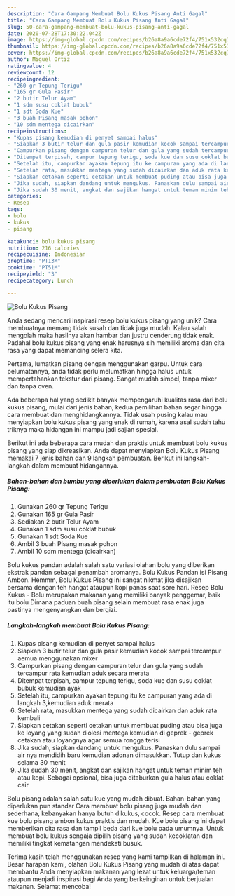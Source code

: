 ```yaml
---
description: "Cara Gampang Membuat Bolu Kukus Pisang Anti Gagal"
title: "Cara Gampang Membuat Bolu Kukus Pisang Anti Gagal"
slug: 50-cara-gampang-membuat-bolu-kukus-pisang-anti-gagal
date: 2020-07-28T17:30:22.042Z
image: https://img-global.cpcdn.com/recipes/b26a8a9a6cde72f4/751x532cq70/bolu-kukus-pisang-foto-resep-utama.jpg
thumbnail: https://img-global.cpcdn.com/recipes/b26a8a9a6cde72f4/751x532cq70/bolu-kukus-pisang-foto-resep-utama.jpg
cover: https://img-global.cpcdn.com/recipes/b26a8a9a6cde72f4/751x532cq70/bolu-kukus-pisang-foto-resep-utama.jpg
author: Miguel Ortiz
ratingvalue: 4
reviewcount: 12
recipeingredient:
- "260 gr Tepung Terigu"
- "165 gr Gula Pasir"
- "2 butir Telur Ayam"
- "1 sdm susu coklat bubuk"
- "1 sdt Soda Kue"
- "3 buah Pisang masak pohon"
- "10 sdm mentega dicairkan"
recipeinstructions:
- "Kupas pisang kemudian di penyet sampai halus"
- "Siapkan 3 butir telur dan gula pasir kemudian kocok sampai tercampur aemua menggunakan mixer"
- "Campurkan pisang dengan campuran telur dan gula yang sudah tercampur rata kemudian aduk secara merata"
- "Ditempat terpisah, campur tepung terigu, soda kue dan susu coklat bubuk kemudian ayak"
- "Setelah itu, campurkan ayakan tepung itu ke campuran yang ada di langkah 3,kemudian aduk merata"
- "Setelah rata, masukkan mentega yang sudah dicairkan dan aduk rata kembali"
- "Siapkan cetakan seperti cetakan untuk membuat puding atau bisa juga ke loyang yang sudah diolesi mentega kemudian di geprek - geprek cetakan atau loyangnya agar semua rongga terisi"
- "Jika sudah, siapkan dandang untuk mengukus. Panaskan dulu sampai air nya mendidih baru kemudian adonan dimasukkan. Tutup dan kukus selama 30 menit"
- "Jika sudah 30 menit, angkat dan sajikan hangat untuk teman minim teh atau kopi. Sebagai opsional, bisa juga ditaburkan gula halus atau coklat cair"
categories:
- Resep
tags:
- bolu
- kukus
- pisang

katakunci: bolu kukus pisang 
nutrition: 216 calories
recipecuisine: Indonesian
preptime: "PT13M"
cooktime: "PT51M"
recipeyield: "3"
recipecategory: Lunch

---
```



![Bolu Kukus Pisang](https://img-global.cpcdn.com/recipes/b26a8a9a6cde72f4/751x532cq70/bolu-kukus-pisang-foto-resep-utama.jpg)

Anda sedang mencari inspirasi resep bolu kukus pisang yang unik? Cara membuatnya memang tidak susah dan tidak juga mudah. Kalau salah mengolah maka hasilnya akan hambar dan justru cenderung tidak enak. Padahal bolu kukus pisang yang enak harusnya sih memiliki aroma dan cita rasa yang dapat memancing selera kita.

Pertama, lumatkan pisang dengan menggunakan garpu. Untuk cara pelumatannya, anda tidak perlu melumatkan hingga halus untuk mempertahankan tekstur dari pisang. Sangat mudah simpel, tanpa mixer dan tanpa oven.

Ada beberapa hal yang sedikit banyak mempengaruhi kualitas rasa dari bolu kukus pisang, mulai dari jenis bahan, kedua pemilihan bahan segar hingga cara membuat dan menghidangkannya. Tidak usah pusing kalau mau menyiapkan bolu kukus pisang yang enak di rumah, karena asal sudah tahu triknya maka hidangan ini mampu jadi sajian spesial.


Berikut ini ada beberapa cara mudah dan praktis untuk membuat bolu kukus pisang yang siap dikreasikan. Anda dapat menyiapkan Bolu Kukus Pisang memakai 7 jenis bahan dan 9 langkah pembuatan. Berikut ini langkah-langkah dalam membuat hidangannya.

<!--inarticleads1-->

##### Bahan-bahan dan bumbu yang diperlukan dalam pembuatan Bolu Kukus Pisang:

1. Gunakan 260 gr Tepung Terigu
1. Gunakan 165 gr Gula Pasir
1. Sediakan 2 butir Telur Ayam
1. Gunakan 1 sdm susu coklat bubuk
1. Gunakan 1 sdt Soda Kue
1. Ambil 3 buah Pisang masak pohon
1. Ambil 10 sdm mentega (dicairkan)


Bolu kukus pandan adalah salah satu variasi olahan bolu yang diberikan ekstrak pandan sebagai penambah aromanya. Bolu Kukus Pandan isi Pisang Ambon. Hemmm, Bolu Kukus Pisang ini sangat nikmat jika disajikan bersama dengan teh hangat ataupun kopi panas saat sore hari. Resep Bolu Kukus - Bolu merupakan makanan yang memiliki banyak penggemar, baik itu bolu Dimana paduan buah pisang selain membuat rasa enak juga pastinya mengenyangkan dan bergizi. 

<!--inarticleads2-->

##### Langkah-langkah membuat Bolu Kukus Pisang:

1. Kupas pisang kemudian di penyet sampai halus
1. Siapkan 3 butir telur dan gula pasir kemudian kocok sampai tercampur aemua menggunakan mixer
1. Campurkan pisang dengan campuran telur dan gula yang sudah tercampur rata kemudian aduk secara merata
1. Ditempat terpisah, campur tepung terigu, soda kue dan susu coklat bubuk kemudian ayak
1. Setelah itu, campurkan ayakan tepung itu ke campuran yang ada di langkah 3,kemudian aduk merata
1. Setelah rata, masukkan mentega yang sudah dicairkan dan aduk rata kembali
1. Siapkan cetakan seperti cetakan untuk membuat puding atau bisa juga ke loyang yang sudah diolesi mentega kemudian di geprek - geprek cetakan atau loyangnya agar semua rongga terisi
1. Jika sudah, siapkan dandang untuk mengukus. Panaskan dulu sampai air nya mendidih baru kemudian adonan dimasukkan. Tutup dan kukus selama 30 menit
1. Jika sudah 30 menit, angkat dan sajikan hangat untuk teman minim teh atau kopi. Sebagai opsional, bisa juga ditaburkan gula halus atau coklat cair


Bolu pisang adalah salah satu kue yang mudah dibuat. Bahan-bahan yang diperlukan pun standar Cara membuat bolu pisang juga mudah dan sederhana, kebanyakan hanya butuh dikukus, cocok. Resep cara membuat kue bolu pisang ambon kukus praktis dan mudah. Kue bolu pisang ini dapat memberikan cita rasa dan tampil beda dari kue bolu pada umumnya. Untuk membuat bolu kukus sengaja dipilih pisang yang sudah kecoklatan dan memiliki tingkat kematangan mendekati busuk. 

Terima kasih telah menggunakan resep yang kami tampilkan di halaman ini. Besar harapan kami, olahan Bolu Kukus Pisang yang mudah di atas dapat membantu Anda menyiapkan makanan yang lezat untuk keluarga/teman ataupun menjadi inspirasi bagi Anda yang berkeinginan untuk berjualan makanan. Selamat mencoba!
